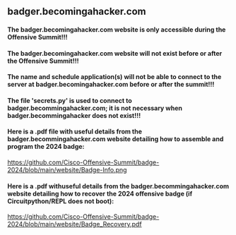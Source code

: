 ## badger.becomingahacker.com

#### The badger.becomingahacker.com website is only accessible during the Offensive Summit!!!

#### The badger.becomingahacker.com website will not exist before or after the Offensive Summit!!! 

#### The name and schedule application(s) will not be able to connect to the server at badger.becomingahacker.com before or after the summit!!!  

#### The file 'secrets.py' is used to connect to badger.becommingahacker.com; it is not necessary when badger.becommingahacker does not exist!!!  

#### Here is a .pdf file with useful details from the badger.becommingahacker.com website detailing how to assemble and program the 2024 badge:  

https://github.com/Cisco-Offensive-Summit/badge-2024/blob/main/website/Badge-Info.png  

#### Here is a .pdf withuseful details from the badger.becommingahacker.com website detailing how to recover the 2024 offensive badge (if Circuitpython/REPL does not boot):    

https://github.com/Cisco-Offensive-Summit/badge-2024/blob/main/website/Badge_Recovery.pdf   






